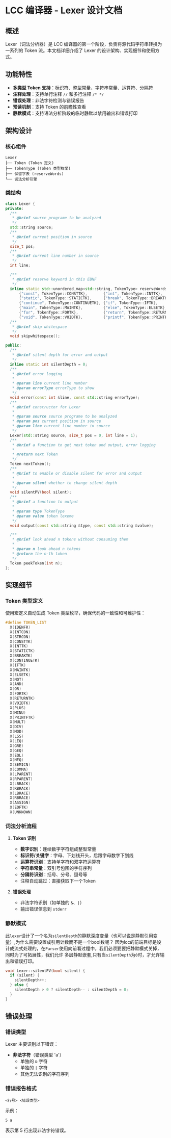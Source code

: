 # LCC 编译器 - Lexer 设计文档

## 概述

Lexer（词法分析器）是 LCC 编译器的第一个阶段，负责将源代码字符串转换为一系列的 Token 流。本文档详细介绍了 Lexer 的设计架构、实现细节和使用方式。

## 功能特性

- **多类型 Token 支持**：标识符、整型常量、字符串常量、运算符、分隔符
- **注释处理**：支持单行注释 `//` 和多行注释 `/* */`
- **错误处理**：非法字符检测与错误报告
- **预读机制**：支持 Token 的前瞻性查看
- **静默模式**：支持语法分析阶段的临时静默以禁用输出和错误打印

## 架构设计

### 核心组件

```
Lexer
├── Token (Token 定义)
├── TokenType (Token 类型枚举)
├── 保留字表 (reserveWords)
└── 词法分析引擎
```

### 类结构

```cpp
class Lexer {
private:
  /**
   * @brief source programe to be analyzed
   */
  std::string source;
  /**
   * @brief current position in source
   */
  size_t pos;
  /**
   * @brief current line number in source
   */
  int line;

  /**
   * @brief reserve keyword in this EBNF
   */
  inline static std::unordered_map<std::string, TokenType> reserveWords = {
      {"const", TokenType::CONSTTK},       {"int", TokenType::INTTK},
      {"static", TokenType::STATICTK},     {"break", TokenType::BREAKTK},
      {"continue", TokenType::CONTINUETK}, {"if", TokenType::IFTK},
      {"main", TokenType::MAINTK},         {"else", TokenType::ELSETK},
      {"for", TokenType::FORTK},           {"return", TokenType::RETURNTK},
      {"void", TokenType::VOIDTK},         {"printf", TokenType::PRINTFTK}};
  /**
   * @brief skip whitespace
   */
  void skipwhitespace();

public:
  /**
   * @brief silent depth for error and output
   */
  inline static int silentDepth = 0;
  /**
   * @brief error logging
   *
   * @param line current line number
   * @param errorType errorType to show
   */
  void error(const int &line, const std::string errorType);
  /**
   * @brief constructor for Lexer
   *
   * @param source source programe to be analyzed
   * @param pos current position in source
   * @param line current line number in source
   */
  Lexer(std::string source, size_t pos = 0, int line = 1);
  /**
   * @brief a function to get next token and output, error logging
   *
   * @return next Token
   */
  Token nextToken();
  /**
   * @brief to enable or disable silent for error and output
   *
   * @param silent whether to change silent depth
   */
  void silentPV(bool silent);
  /**
   * @brief a function to output
   *
   * @param type TokenType
   * @param value token lexeme
   */
  void output(const std::string &type, const std::string &value);

  /**
   * @brief look ahead n tokens without consuming them
   *
   * @param n look ahead n tokens
   * @return the n-th token
   */
  Token peekToken(int n);
};
```

## 实现细节

### Token 类型定义

使用宏定义自动生成 Token 类型枚举，确保代码的一致性和可维护性：

```cpp
#define TOKEN_LIST                                                             \
  X(IDENFR)                                                                    \
  X(INTCON)                                                                    \
  X(STRCON)                                                                    \
  X(CONSTTK)                                                                   \
  X(INTTK)                                                                     \
  X(STATICTK)                                                                  \
  X(BREAKTK)                                                                   \
  X(CONTINUETK)                                                                \
  X(IFTK)                                                                      \
  X(MAINTK)                                                                    \
  X(ELSETK)                                                                    \
  X(NOT)                                                                       \
  X(AND)                                                                       \
  X(OR)                                                                        \
  X(FORTK)                                                                     \
  X(RETURNTK)                                                                  \
  X(VOIDTK)                                                                    \
  X(PLUS)                                                                      \
  X(MINU)                                                                      \
  X(PRINTFTK)                                                                  \
  X(MULT)                                                                      \
  X(DIV)                                                                       \
  X(MOD)                                                                       \
  X(LSS)                                                                       \
  X(LEQ)                                                                       \
  X(GRE)                                                                       \
  X(GEQ)                                                                       \
  X(EQL)                                                                       \
  X(NEQ)                                                                       \
  X(SEMICN)                                                                    \
  X(COMMA)                                                                     \
  X(LPARENT)                                                                   \
  X(RPARENT)                                                                   \
  X(LBRACK)                                                                    \
  X(RBRACK)                                                                    \
  X(LBRACE)                                                                    \
  X(RBRACE)                                                                    \
  X(ASSIGN)                                                                    \
  X(EOFTK)                                                                     \
  X(UNKNOWN)
```

### 词法分析流程

1. **Token 识别**
   - **数字识别**：连续数字字符组成整型常量
   - **标识符/关键字**：字母、下划线开头，后跟字母数字下划线
   - **运算符识别**：支持单字符和双字符运算符
   - **字符串常量**：双引号包围的字符序列
   - **分隔符识别**：括号、分号、逗号等
   - 注释自动跳过：直接获取下一个Token

2. **错误处理**
   - 非法字符识别（如单独的 `&`、`|`）
   - 输出错误信息到 `stderr`

### 静默模式

此`lexer`设计了一个名为`silentDepth`的静默深度变量（也可以说是静默引用变量）,为什么需要设置成引用计数而不是一个bool数呢？
因为lcc的前端目标是设计成流式处理的，在`Parser`使用向前看过程中，我们必须要要把静默模式关掉，同时为了可拓展性，我们允许
多层静默嵌套,只有当`silentDepth`为`0`时，才允许输出和错误打印。

```c++
void Lexer::silentPV(bool silent) {
  if (silent) {
    silentDepth++;
  } else {
    silentDepth > 0 ? silentDepth-- : silentDepth = 0;
  }
}
```

## 错误处理

### 错误类型

Lexer 主要识别以下错误：

- **非法字符**（错误类型 'a'）
  - 单独的 `&` 字符
  - 单独的 `|` 字符
  - 其他无法识别的字符序列

### 错误报告格式

```
<行号> <错误类型>
```

示例：

```
5 a
```

表示第 5 行出现非法字符错误。
